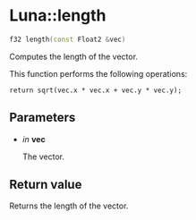 # Luna::length

```c++
f32 length(const Float2 &vec)
```

Computes the length of the vector. 

This function performs the following operations: 
```
return sqrt(vec.x * vec.x + vec.y * vec.y);
```


## Parameters
* *in* **vec**

    The vector. 

## Return value
Returns the length of the vector. 


